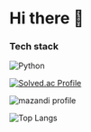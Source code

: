 #  Hi  there 👋

### Tech stack
![Python](https://img.shields.io/badge/Python-3776AB.svg?&style=for-the-badge&logo=python&logoColor=white)


[![Solved.ac Profile](http://mazassumnida.wtf/api/generate_badge?boj=dong_h)](https://solved.ac/dong_h)

![mazandi profile](http://mazandi.herokuapp.com/api?handle=dong_h&theme=dark)



![Top Langs](https://github-readme-stats.vercel.app/api/top-langs/?username=dong-b&layout=compact&theme=dark)
